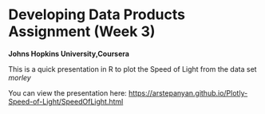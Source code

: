 # Developing Data Products Assignment (Week 3)
**Johns Hopkins University,Coursera**   

This is a quick presentation in R to plot the Speed of Light from the data set *morley*

You can view the presentation here: https://arstepanyan.github.io/Plotly-Speed-of-Light/SpeedOfLight.html
